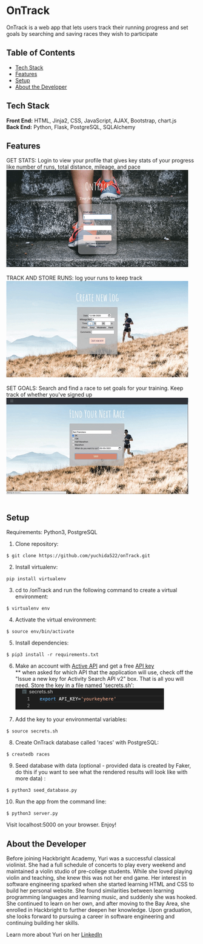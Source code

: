# OnTrack

OnTrack is a web app that lets users track their running progress and set goals by searching and saving races they wish to participate

## Table of Contents

* [Tech Stack](#techstack)
* [Features](#features)
* [Setup](#setup)
* [About the Developer](#developer)

## <a name="techstack"></a>Tech Stack
__Front End:__ HTML, Jinja2, CSS, JavaScript, AJAX, Bootstrap, chart.js<br/>
__Back End:__ Python, Flask, PostgreSQL, SQLAlchemy

## <a name="features"></a>Features
GET STATS: Login to view your profile that gives key stats of your progress like number of runs, total distance, mileage, and pace <br/>
![stats](/static/ReadMe/stats.gif)
<br/>
<br/>
TRACK AND STORE RUNS: log your runs to keep track <br/>
![track](/static/ReadMe/log.gif)
<br/>
<br/>
SET GOALS: Search and find a race to set goals for your training. Keep track of whether you've signed up <br/>
![goals](/static/ReadMe/goals.gif)
<br/>
<br/>
## <a name="setup"></a>Setup
Requirements:
Python3, PostgreSQL
<br/>
1. Clone repository:
```
$ git clone https://github.com/yuchida522/onTrack.git
```
2. Install virtualenv:
```
pip install virtualenv
```

3. cd to /onTrack and run the following command to create a virtual environment:
```
$ virtualenv env
```

4. Activate the virtual environment:
```
$ source env/bin/activate
```

5. Install dependencies:
```
$ pip3 install -r requirements.txt
```

6. Make an account with [Active API](https://developer.active.com/docs/read/v2_Activity_API_Search) and get a free [API key](https://developer.active.com/member/register) <br/>
** when asked for which API that the application will use, check off the "Issue a new key for Activity Search API v2" box. That is all you will need.
Store the key in a file named 'secrets.sh':<br/>
![Secret](/static/ReadMe/secret_key.png)

7. Add the key to your environmental variables:
```
$ source secrets.sh
```

8. Create OnTrack database called 'races' with PostgreSQL:
```
$ createdb races
```

9. Seed database with data (optional - provided data is created by Faker, do this if you want to see what the rendered results will look like with more data) :
```
$ python3 seed_database.py
```
10. Run the app from the command line:
```
$ python3 server.py
```

Visit localhost:5000 on your browser. Enjoy!

## <a name="developer"></a>About the Developer

Before joining Hackbright Academy, Yuri was a successful classical violinist.  She had a full schedule of concerts to play every weekend and maintained a violin studio of pre-college students.  While she loved playing violin and teaching, she knew this was not her end game.  Her interest in software engineering sparked when she started learning HTML and CSS to build her personal website. She found similarities between learning programming languages and learning music, and suddenly she was hooked.  She continued to learn on her own, and after moving to the Bay Area, she enrolled in Hackbright to further deepen her knowledge.  Upon graduation, she looks forward to pursuing a career in software engineering and continuing building her skills.

Learn more about Yuri on her <a href="https://www.linkedin.com/in/yuri-uchida/">LinkedIn</a>
